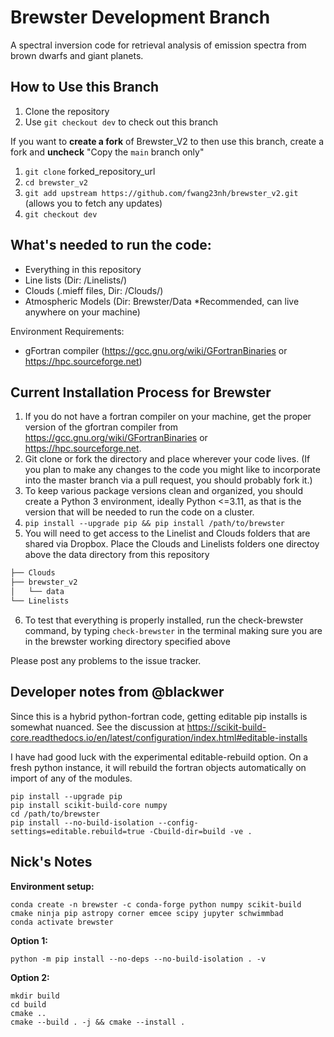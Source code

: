 # Brewster Development Branch
A spectral inversion code for retrieval analysis of emission spectra from brown dwarfs and giant planets.
## How to Use this Branch
1. Clone the repository
2. Use `git checkout dev` to check out this branch
   
If you want to **create a fork** of Brewster_V2 to then use this branch, create a fork and **uncheck** "Copy the `main` branch only" 
1. `git clone` forked_repository_url
2. `cd brewster_v2`
3. `git add upstream https://github.com/fwang23nh/brewster_v2.git` (allows you to fetch any updates)
4. `git checkout dev`


## What's needed to run the code:
- Everything in this repository
- Line lists (Dir: /Linelists/)
- Clouds (.mieff files, Dir: /Clouds/)
- Atmospheric Models (Dir: Brewster/Data *Recommended, can live anywhere on your machine)

Environment Requirements:
- gFortran compiler (https://gcc.gnu.org/wiki/GFortranBinaries or https://hpc.sourceforge.net)

## Current Installation Process for Brewster
1. If you do not have a fortran compiler on your machine, get the proper version of the gfortran compiler from https://gcc.gnu.org/wiki/GFortranBinaries or https://hpc.sourceforge.net.
2. Git clone or fork the directory and place wherever your code lives. (If you plan to make any changes to the code you might like to incorporate into the master branch via a pull request, you should probably fork it.)
3. To keep various package versions clean and organized, you should create a Python 3 environment, ideally Python <=3.11, as that is the version that will be needed to run the code on a cluster.
4. `pip install --upgrade pip && pip install /path/to/brewster`
5. You will need to get access to the Linelist and Clouds folders that are shared via Dropbox. Place the Clouds and Linelists folders one directoy above the data directory from this repository 
```bash
├── Clouds
├── brewster_v2
│   └── data
└── Linelists
 ```
6. To test that everything is properly installed, run the check-brewster command, by typing `check-brewster` in the terminal making sure you are in the brewster working directory specified above

Please post any problems to the issue tracker.


## Developer notes from @blackwer
Since this is a hybrid python-fortran code, getting editable pip installs is somewhat nuanced. See the discussion at
https://scikit-build-core.readthedocs.io/en/latest/configuration/index.html#editable-installs

I have had good luck with the experimental editable-rebuild option. On a fresh python instance, it will rebuild
the fortran objects automatically on import of any of the modules.

```
pip install --upgrade pip
pip install scikit-build-core numpy
cd /path/to/brewster
pip install --no-build-isolation --config-settings=editable.rebuild=true -Cbuild-dir=build -ve .
```

## Nick's Notes

**Environment setup:**

```
conda create -n brewster -c conda-forge python numpy scikit-build cmake ninja pip astropy corner emcee scipy jupyter schwimmbad
conda activate brewster
```

**Option 1:**

```
python -m pip install --no-deps --no-build-isolation . -v
```

**Option 2:**

```
mkdir build
cd build
cmake ..
cmake --build . -j && cmake --install .
```
